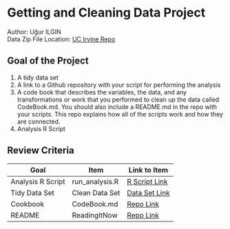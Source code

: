 # Getting and Cleaning Data Project
Author: Uğur ILGIN <br />
Data Zip File Location: [UC Irvine Repo](https://d396qusza40orc.cloudfront.net/getdata%2Fprojectfiles%2FUCI%20HAR%20Dataset.zip "Clicking will download the data")

## Goal of the Project
1. A tidy data set 
2. A link to a Github repository with your script for performing the analysis 
3. A code book that describes the variables, the data, and any transformations or work that you performed to clean up the data called CodeBook.md. You should also include a README.md in the repo with your scripts. This repo explains how all of the scripts work and how they are connected.
4. Analysis R Script

## Review Criteria

Goal | Item | Link to Item
--- | --- | ---
Analysis R Script |  run_analysis.R |  [R Script Link](https://github.com/ugurilgin/datasciencecoursera/tree/master/3-Getting_And_Cleaning_Data/project//run_analysis.R "run_analysis.R")
Tidy Data Set |  Clean Data Set |  [Data Set Link](https://github.com/ugurilgin/datasciencecoursera/tree/master/3-Getting_And_Cleaning_Data/project/data/tidyData.txt "tidyData.txt")
Cookbook | CodeBook.md |  [Repo Link](https://github.com/ugurilgin/datasciencecoursera/tree/master/3-Getting_And_Cleaning_Data/project/CodeBook.md "CodeBook.md")
README | ReadingItNow |  [Repo Link](https://github.com/ugurilgin/datasciencecoursera/tree/master/3-Getting_And_Cleaning_Data/project/README.md "README.md")





